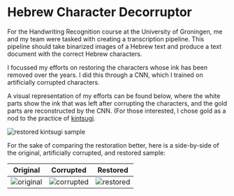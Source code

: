 # Hebrew Character Decorruptor

For the Handwriting Recognition course at the University of Groningen, me and my team were tasked with creating a transcription pipeline. This pipeline should take binarized images of a Hebrew text and produce a text document with the correct Hebrew characters.

I focussed my efforts on restoring the characters whose ink has been removed over the years. I did this through a CNN, which I trained on artificially corrupted characters.

A visual representation of my efforts can be found below, where the white parts show the ink that was left after corrupting the characters, and the gold parts are reconstructed by the CNN. (For those interested, I chose gold as a nod to the practice of [kintsugi](https://en.wikipedia.org/wiki/Kintsugi).

![restored kintsugi sample](https://github.com/MelleStarke/Showcase/Products/Decorruptor/kintsugi_sample.png)

For the sake of comparing the restoration better, here is a side-by-side of the original, artificially corrupted, and restored sample:

|Original|Corrupted|Restored|
|--------|---------|--------|
| ![original](https://github.com/MelleStarke/Showcase/Products/Decorruptor/original_sample.png) | ![corrupted](https://github.com/MelleStarke/Showcase/Products/Decorruptor/corrupted_sample.png) | ![restored](https://github.com/MelleStarke/Showcase/Products/Decorruptor/restored_sample.png) |
